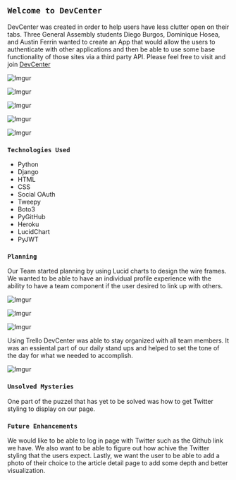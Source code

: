 ## `Welcome to DevCenter`

DevCenter was created in order to help users have less clutter open on their tabs. Three General Assembly students Diego Burgos, Dominique Hosea, and Austin Ferrin wanted to create an App that would allow the users to authenticate with other applications and then be able to use some base functionality of those sites via a third party API. Please feel free to visit and join <a href="https://devcenter-629.herokuapp.com/">DevCenter</a>

![Imgur](https://i.imgur.com/lTw76Hs.png)

![Imgur](https://i.imgur.com/BqnzIoi.png)

![Imgur](https://i.imgur.com/hzTCBnw.png)

![Imgur](https://i.imgur.com/aFD57Yt.png)

![Imgur](https://i.imgur.com/Jy6zCIu.png)


### `Technologies Used`
- Python 
- Django 
- HTML
- CSS
- Social OAuth
- Tweepy
- Boto3
- PyGitHub
- Heroku
- LucidChart
- PyJWT

### `Planning`
Our Team started planning by using Lucid charts to design the wire frames. We wanted to be able to have an individual profile experience with the ability to have a team component if the user desired to link up with others.   

![Imgur](https://i.imgur.com/9N2Ia37.png)

![Imgur](https://i.imgur.com/qYGKY1B.png)

![Imgur](https://i.imgur.com/0XQz0h7.png)

Using Trello DevCenter was able to stay organized with all team members. It was an essiental part of our daily stand ups and helped to set the tone of the day for what we needed to accomplish. 

![Imgur](https://i.imgur.com/MDow7XX.png)

### `Unsolved Mysteries`
One part of the puzzel that has yet to be solved was how to get Twitter styling to display on our page. 

### `Future Enhancements`
We would like to be able to log in page with Twitter such as the Github link we have. We also want to be able to figure out how achive the Twitter styling that the users expect. Lastly, we want the user to be able to add a photo of their choice to the article detail page to add some depth and better visualization. 